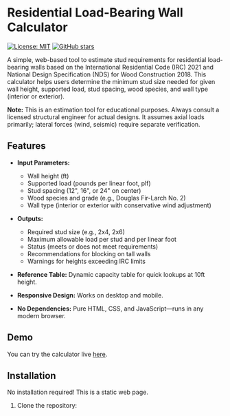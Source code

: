 # Residential Load-Bearing Wall Calculator

[![License: MIT](https://img.shields.io/badge/License-MIT-yellow.svg)](https://opensource.org/licenses/MIT)
[![GitHub stars](https://img.shields.io/github/stars/yourusername/residential-calculators.svg?style=social)](https://github.com/yourusername/residential-calculators/stargazers)

A simple, web-based tool to estimate stud requirements for residential load-bearing walls based on the International Residential Code (IRC) 2021 and National Design Specification (NDS) for Wood Construction 2018. This calculator helps users determine the minimum stud size needed for given wall height, supported load, stud spacing, wood species, and wall type (interior or exterior).

**Note:** This is an estimation tool for educational purposes. Always consult a licensed structural engineer for actual designs. It assumes axial loads primarily; lateral forces (wind, seismic) require separate verification.

## Features

- **Input Parameters:**
  - Wall height (ft)
  - Supported load (pounds per linear foot, plf)
  - Stud spacing (12", 16", or 24" on center)
  - Wood species and grade (e.g., Douglas Fir-Larch No. 2)
  - Wall type (interior or exterior with conservative wind adjustment)

- **Outputs:**
  - Required stud size (e.g., 2x4, 2x6)
  - Maximum allowable load per stud and per linear foot
  - Status (meets or does not meet requirements)
  - Recommendations for blocking on tall walls
  - Warnings for heights exceeding IRC limits

- **Reference Table:** Dynamic capacity table for quick lookups at 10ft height.
- **Responsive Design:** Works on desktop and mobile.
- **No Dependencies:** Pure HTML, CSS, and JavaScript—runs in any modern browser.

## Demo

You can try the calculator live [here](https://oasisengineering.com/res-wood-wall-bearing-calculator/).

## Installation

No installation required! This is a static web page.

1. Clone the repository:
